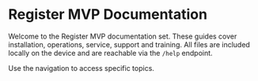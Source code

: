 # Register MVP Documentation

Welcome to the Register MVP documentation set. These guides cover installation,
operations, service, support and training. All files are included locally on the
device and are reachable via the `/help` endpoint.

Use the navigation to access specific topics.

